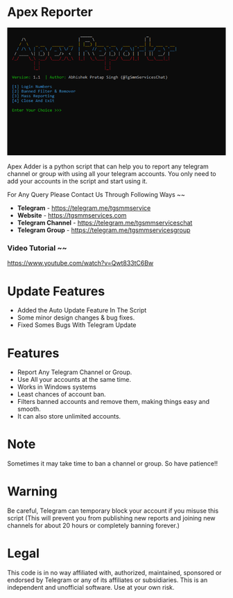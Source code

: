 # Apex Reporter

  <img src="https://github.com/TgSmmServices/Apex-Reporter/blob/main/ApexReporter.PNG" />

  Apex Adder is a python script that can help you to report any telegram channel or group with using all your telegram accounts. You only need to add your accounts in the script and start using it.

For Any Query Please Contact Us Through Following Ways ~~ 

* **Telegram** - https://telegram.me/tgsmmservice 
* **Website** - https://tgsmmservices.com 
* **Telegram Channel** - https://telegram.me/tgsmmserviceschat
* **Telegram Group** - https://telegram.me/tgsmmservicesgroup

### Video Tutorial ~~

https://www.youtube.com/watch?v=Qwt833tC6Bw

# Update Features

- Added the Auto Update Feature In The Script
- Some minor design changes & bug fixes.
- Fixed Somes Bugs With Telegram Update

# Features

* Report Any Telegram Channel or Group.
* Use All your accounts at the same time.
* Works in Windows systems
* Least chances of account ban.
* Filters banned accounts and remove them, making things easy and smooth.
* It can also store unlimited accounts.

# Note

Sometimes it may take time to ban a channel or group. So have patience!!

# Warning

Be careful, Telegram can temporary block your account if you misuse this script (This will prevent you from publishing new reports and joining new channels for about 20 hours or completely banning forever.)

# Legal
This code is in no way affiliated with, authorized, maintained, sponsored or endorsed by Telegram or any of its affiliates or subsidiaries. This is an independent and unofficial software. Use at your own risk.
